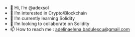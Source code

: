 - 👋 Hi, I’m @adexsol
- 👀 I’m interested in Crypto/Blockchain
- 🌱 I’m currently learning Solidity
- 💞️ I’m looking to collaborate on Solidity
- 📫 How to reach me : adelinaelena.badulescu@gmail.com

<!---
adexsol/adexsol is a ✨ special ✨ repository because its `README.md` (this file) appears on your GitHub profile.
You can click the Preview link to take a look at your changes.
--->
